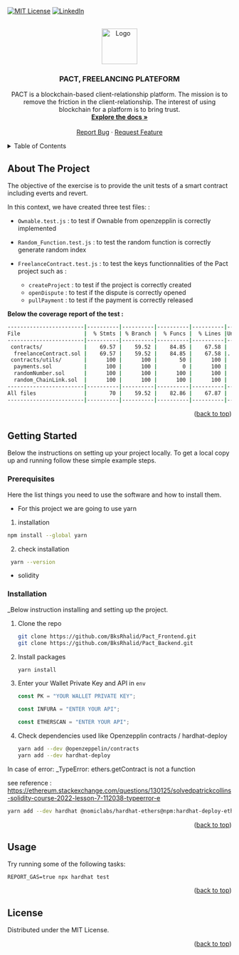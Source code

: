 <a name="readme-top"></a>

[![MIT License][license-shield]][license-url]
[![LinkedIn][linkedin-shield]][linkedin-url]

<!-- PROJECT LOGO -->
<br />
<div align="center">
  <a href="https://github.com/BksRhalid/">
    <img src="public/img/pactLogo.png" alt="Logo" width="80" height="80">
  </a>

  <h3 align="center">PACT, FREELANCING PLATEFORM</h3>

  <p align="center">
    PACT is a blockchain-based client-relationship platform. The mission is to remove the friction in the client-relationship. The interest of using blockchain for a platform is to bring trust.
    <br />
    <a href="https://github.com/BksRhalid/Pact_Frontend.git"><strong>Explore the docs »</strong></a>
    <br />
    <br />
    <a href="https://github.com/BksRhalid/Pact_Frontend.git/issues">Report Bug</a>
    ·
    <a href="https://github.com/BksRhalid/Pact_Frontend.git/features">Request Feature</a>
  </p>
</div>

<!-- TABLE OF CONTENTS -->
<details>
  <summary>Table of Contents</summary>
  <ol>
    <li>
      <a href="#about-the-project">About The Project</a>
    </li>
    <li>
      <a href="#getting-started">Getting Started</a>
      <ul>
        <li><a href="#prerequisites">Prerequisites</a></li>
        <li><a href="#installation">Installation</a></li>
      </ul>
    </li>
    <li><a href="#usage">Usage</a></li>
    <li><a href="#contributing">Contributing</a></li>
    <li><a href="#license">License</a></li>
    <li><a href="#acknowledgments">Acknowledgments</a></li>
  </ol>
</details>

<!-- ABOUT THE PROJECT -->

## About The Project

<!-- [![Product Name Screen Shot][product-screenshot]](https://example.com) -->

The objective of the exercise is to provide the unit tests of a smart contract including everts and revert.

In this context, we have created three test files: :

- `Ownable.test.js` : to test if Ownable from openzepplin is correctly implemented
- `Random_Function.test.js` : to test the random function is correctly generate random index
- `FreelanceContract.test.js` : to test the keys functionnalities of the Pact project such as :

  - `createProject` : to test if the project is correctly created
  - `openDispute` : to test if the dispute is correctly opened
  - `pullPayment` : to test if the payment is correctly released

<strong> Below the coverage report of the test :</strong>

```sh
------------------------|----------|----------|----------|----------|----------------|
File                    |  % Stmts | % Branch |  % Funcs |  % Lines |Uncovered Lines |
------------------------|----------|----------|----------|----------|----------------|
 contracts/             |    69.57 |    59.52 |    84.85 |    67.58 |                |
  freelanceContract.sol |    69.57 |    59.52 |    84.85 |    67.58 |... 674,675,676 |
 contracts/utils/       |      100 |      100 |       50 |      100 |                |
  payments.sol          |      100 |      100 |        0 |      100 |                |
  randomNumber.sol      |      100 |      100 |      100 |      100 |                |
  random_ChainLink.sol  |      100 |      100 |      100 |      100 |                |
------------------------|----------|----------|----------|----------|----------------|
All files               |       70 |    59.52 |    82.86 |    67.87 |                |
------------------------|----------|----------|----------|----------|----------------|

```

<p align="right">(<a href="#readme-top">back to top</a>)</p>

<!-- GETTING STARTED -->

## Getting Started

Below the instructions on setting up your project locally. To get a local copy up and running follow these simple example steps.

### Prerequisites

Here the list things you need to use the software and how to install them.

- For this project we are going to use yarn

1. installation

```sh
npm install --global yarn
```

2. check installation

```sh
 yarn --version
```

- solidity

### Installation

\_Below instruction installing and setting up the project.

1. Clone the repo

   ```sh
   git clone https://github.com/BksRhalid/Pact_Frontend.git
   git clone https://github.com/BksRhalid/Pact_Backend.git

   ```

2. Install packages

   ```sh
   yarn install
   ```

3. Enter your Wallet Private Key and API in `env`

   ```js
   const PK = "YOUR WALLET PRIVATE KEY";
   ```

   ```js
   const INFURA = "ENTER YOUR API";
   ```

   ```js
   const ETHERSCAN = "ENTER YOUR API";
   ```

4. Check dependencies used like Openzepplin contracts / hardhat-deploy

   ```sh
   yarn add --dev @openzeppelin/contracts
   yarn add --dev hardhat-deploy
   ```

In case of error:
\_TypeError: ethers.getContract is not a function

see reference : <https://ethereum.stackexchange.com/questions/130125/solvedpatrickcollins-solidity-course-2022-lesson-7-112038-typeerror-e>

```sh
yarn add --dev hardhat @nomiclabs/hardhat-ethers@npm:hardhat-deploy-ethers ethers
```

<p align="right">(<a href="#readme-top">back to top</a>)</p>

<!-- USAGE EXAMPLES -->

## Usage

Try running some of the following tasks:

```shell
REPORT_GAS=true npx hardhat test
```

<p align="right">(<a href="#readme-top">back to top</a>)</p>

<!-- LICENSE -->

## License

Distributed under the MIT License.

<p align="right">(<a href="#readme-top">back to top</a>)</p>

<!-- MARKDOWN LINKS & IMAGES -->
<!-- https://www.markdownguide.org/basic-syntax/#reference-style-links -->

[license-shield]: https://img.shields.io/github/license/othneildrew/Best-README-Template.svg?style=for-the-badge
[license-url]: https://github.com/othneildrew/Best-README-Template/blob/master/LICENSE.txt
[linkedin-shield]: https://img.shields.io/badge/-LinkedIn-black.svg?style=for-the-badge&logo=linkedin&colorB=555
[linkedin-url]: https://linkedin.com/in/rhalid

```

```
